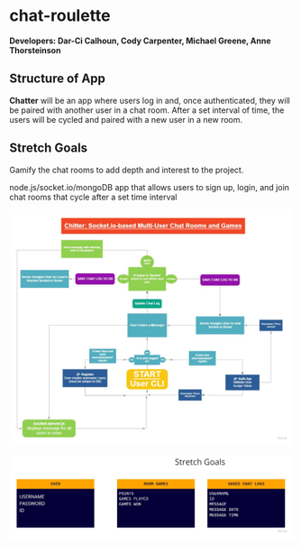 # chat-roulette

**Developers: Dar-Ci Calhoun, Cody Carpenter, Michael Greene, Anne Thorsteinson** 

## Structure of App 

**Chatter** will be an app where users log in and, once authenticated, they will be paired with another user in a chat room. After a set interval of time, the users will be cycled and paired with a new user in a new room. 

## Stretch Goals 

Gamify the chat rooms to add depth and interest to the project. 

node.js/socket.io/mongoDB app that allows users to sign up, login, and join chat rooms that cycle after a set time interval

![Domain Model Diagram](./assets/DomainModel.jpg)

![Basic Model Diagram](./assets/ERdiagram.jpg)
